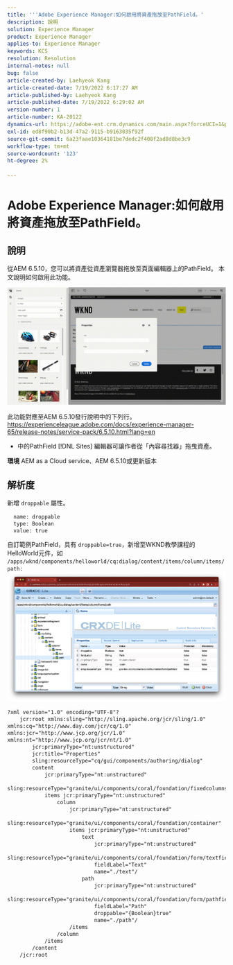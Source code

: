 ```yaml
---
title: '''Adobe Experience Manager:如何啟用將資產拖放至PathField。'
description: 說明
solution: Experience Manager
product: Experience Manager
applies-to: Experience Manager
keywords: KCS
resolution: Resolution
internal-notes: null
bug: false
article-created-by: Laehyeok Kang
article-created-date: 7/19/2022 6:17:27 AM
article-published-by: Laehyeok Kang
article-published-date: 7/19/2022 6:29:02 AM
version-number: 1
article-number: KA-20122
dynamics-url: https://adobe-ent.crm.dynamics.com/main.aspx?forceUCI=1&pagetype=entityrecord&etn=knowledgearticle&id=a9f6e173-2a07-ed11-82e4-00224808e483
exl-id: ed8f90b2-b13d-47a2-9115-b9163035f92f
source-git-commit: 6a23faae10364181be7dedc2f408f2ad8d8be3c9
workflow-type: tm+mt
source-wordcount: '123'
ht-degree: 2%

---
```


# Adobe Experience Manager:如何啟用將資產拖放至PathField。

## 說明


從AEM 6.5.10，您可以將資產從資產瀏覽器拖放至頁面編輯器上的PathField。
本文說明如何啟用此功能。

![](assets/___e3b9eeff-2b07-ed11-82e4-00224808e483___.gif)

此功能對應至AEM 6.5.10發行說明中的下列行。
https://experienceleague.adobe.com/docs/experience-manager-65/release-notes/service-pack/6.5.10.html?lang=en

- 中的PathField [!DNL Sites] 編輯器可讓作者從「內容尋找器」拖曳資產。


<b>環境</b>
AEM as a Cloud service、AEM 6.5.10或更新版本


## 解析度


新增 `droppable` 屬性。

```
  name: droppable
  type: Boolean
  value: true
```

自訂範例PathField，具有 `droppable=true`，新增至WKND教學課程的HelloWorld元件，如 `/apps/wknd/components/helloworld/cq:dialog/content/items/column/items/path: `
![](assets/6106400f-2b07-ed11-82e4-00224808e483.png)




```
?xml version="1.0" encoding="UTF-8"?
    jcr:root xmlns:sling="http://sling.apache.org/jcr/sling/1.0" xmlns:cq="http://www.day.com/jcr/cq/1.0" xmlns:jcr="http://www.jcp.org/jcr/1.0" xmlns:nt="http://www.jcp.org/jcr/nt/1.0"
        jcr:primaryType="nt:unstructured"
        jcr:title="Properties"
        sling:resourceType="cq/gui/components/authoring/dialog"
        content
            jcr:primaryType="nt:unstructured"
            sling:resourceType="granite/ui/components/coral/foundation/fixedcolumns"
            items jcr:primaryType="nt:unstructured"
                column
                    jcr:primaryType="nt:unstructured"
                    sling:resourceType="granite/ui/components/coral/foundation/container"
                    items jcr:primaryType="nt:unstructured"
                        text
                            jcr:primaryType="nt:unstructured"
                            sling:resourceType="granite/ui/components/coral/foundation/form/textfield"
                            fieldLabel="Text"
                            name="./text"/
                        path
                            jcr:primaryType="nt:unstructured"
                            sling:resourceType="granite/ui/components/coral/foundation/form/pathfield"
                            fieldLabel="Path"
                            droppable="{Boolean}true"
                            name="./path"/
                    /items
                /column
            /items
        /content
    /jcr:root
```
